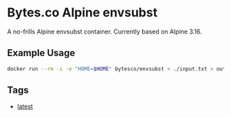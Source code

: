 # Bytes.co Alpine envsubst

A no-frills Alpine envsubst container. Currently based on Alpine 3.16.

## Example Usage
```bash
docker run --rm -i -e "HOME=$HOME" bytesco/envsubst < ./input.txt > output.txt
```

## Tags
- [latest](https://github.com/BytesCo/docker-envsubst/blob/main/Dockerfile)
